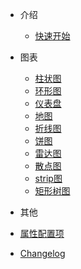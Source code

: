 <!-- 侧边栏 -->

- 介绍
  - [快速开始](base-quickstart.md)
  <!-- - [简介](base-quickstart.md) -->
  <!-- - [基本属性](base-quickstart.md) -->

- 图表
  - [柱状图](chart-bar.md)
  - [环形图](chart-donut.md)
  - [仪表盘](chart-gause.md)
  - [地图](chart-geo.md)
  - [折线图](chart-line.md)
  - [饼图](chart-pie.md)
  - [雷达图](chart-radar.md)
  - [散点图](chart-scatter.md)
  - [strip图](chart-strip.md)
  - [矩形树图](chart-treemap.md)

- 其他
 - [属性配置项]()
 - [Changelog]()
